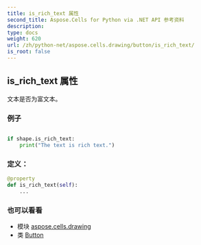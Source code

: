 ```yaml
---
title: is_rich_text 属性
second_title: Aspose.Cells for Python via .NET API 参考资料
description:
type: docs
weight: 620
url: /zh/python-net/aspose.cells.drawing/button/is_rich_text/
is_root: false
---
```

## is_rich_text 属性

文本是否为富文本。

### 例子

```python

if shape.is_rich_text:
    print("The text is rich text.")

```
### 定义：
```python
@property
def is_rich_text(self):
    ...
```

### 也可以看看
* 模块 [aspose.cells.drawing](../../)
* 类 [Button](/cells/zh/python-net/aspose.cells.drawing/button)
